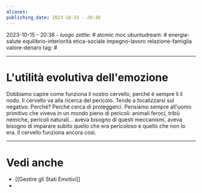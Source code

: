 ```yaml
---
aliases: 
publishing_date: 2023-10-15 - 20:36
---
```

2023-10-15 - 20:36 - *luogo*
zettle: # atomic moc
ubuntudream: # energia-salute equilibrio-interiorità etica-sociale impegno-lavoro relazione-famiglia valore-denaro 
tag: #

---
# L'utilità evolutiva dell'emozione

Dobbiamo capire come funziona il nostro cervello, perché è sempre lì il nodo. Il cervello va alla ricerca del pericolo. Tende a focalizzarsi sul negativo. Perché?
Perché cerca di proteggerci.
Pensiamo sempre all'uomo primitivo che viveva in un mondo pieno di pericoli: animali feroci, tribù nemiche, pericoli naturali... aveva bisogno di questi meccanismi, aveva bisogno di imparare subito quello che era pericoloso e quello che non lo era.
Il cervello funziona ancora così.



---
# Vedi anche
- [[Gestire gli Stati Emotivi]]
- 